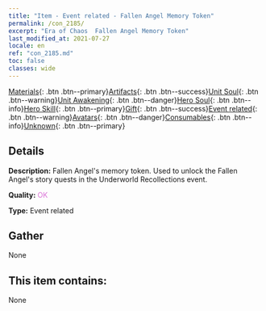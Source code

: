 ```yaml
---
title: "Item - Event related - Fallen Angel Memory Token"
permalink: /con_2185/
excerpt: "Era of Chaos  Fallen Angel Memory Token"
last_modified_at: 2021-07-27
locale: en
ref: "con_2185.md"
toc: false
classes: wide
---
```

 [Materials](/Items/){: .btn .btn--primary}[Artifacts](/Items/Artifacts/){: .btn .btn--success}[Unit Soul](/Items/UnitSoul/){: .btn .btn--warning}[Unit Awakening](/Items/UnitAwakening/){: .btn .btn--danger}[Hero Soul](/Items/HeroSoul/){: .btn .btn--info}[Hero Skill](/Items/HeroSkill/){: .btn .btn--primary}[Gift](/Items/Gift/){: .btn .btn--success}[Event related](/Items/Events/){: .btn .btn--warning}[Avatars](/Items/Avatars/){: .btn .btn--danger}[Consumables](/Items/Consumables/){: .btn .btn--info}[Unknown](/Items/Unknown/){: .btn .btn--primary}

## Details
 **Description:** Fallen Angel's memory token. Used to unlock the Fallen Angel's story quests in the Underworld Recollections event.

 **Quality:** <span style="color: #DA70D6">OK</span>

 **Type:** Event related

## Gather

  None

## This item contains:

  None

